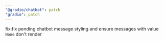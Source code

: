 ```yaml
---
"@gradio/chatbot": patch
"gradio": patch
---
```


fix:fix pending chatbot message styling and ensure messages with value `None` don't render
